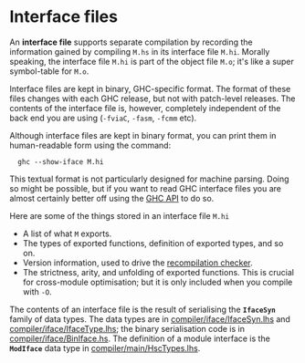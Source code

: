 # Interface files


An **interface file** supports separate compilation by recording the information gained by compiling `M.hs` in its interface file `M.hi`.  Morally speaking, the interface file `M.hi` is part of the object file `M.o`; it's like a super symbol-table for `M.o`.


Interface files are kept in binary, GHC-specific format.  The format of these files changes with each GHC release, but not with patch-level releases.  The contents of the interface file is, however, completely independent of the back end you are using (`-fviaC`, `-fasm`, `-fcmm` etc).


Although interface files are kept in binary format, you can print them in human-readable form using the command:

```wiki
  ghc --show-iface M.hi
```


This textual format is not particularly designed for machine parsing.  Doing so might be possible, but if you want to read GHC interface files you are almost certainly better off using the [GHC API](commentary/compiler/api) to do so.


Here are some of the things stored in an interface file `M.hi`

- A list of what `M` exports.
- The types of exported functions, definition of exported types, and so on.
- Version information, used to drive the [recompilation checker](commentary/compiler/recompilation-avoidance).
- The strictness, arity, and unfolding of exported functions.  This is crucial for cross-module optimisation; but it is only included when you compile with `-O`.


The contents of an interface file is the result of serialising the **`IfaceSyn`** family of data types.  The data types are in [compiler/iface/IfaceSyn.lhs](/trac/ghc/browser/ghc/compiler/iface/IfaceSyn.lhs) and [compiler/iface/IfaceType.lhs](/trac/ghc/browser/ghc/compiler/iface/IfaceType.lhs); the binary serialisation code is in [compiler/iface/BinIface.hs](/trac/ghc/browser/ghc/compiler/iface/BinIface.hs). The definition of a module interface is the **`ModIface`** data type in [compiler/main/HscTypes.lhs](/trac/ghc/browser/ghc/compiler/main/HscTypes.lhs).
